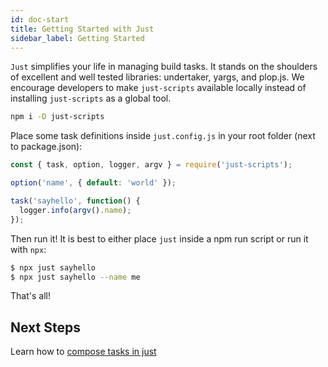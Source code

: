 ```yaml
---
id: doc-start
title: Getting Started with Just
sidebar_label: Getting Started
---
```


`Just` simplifies your life in managing build tasks. It stands on the shoulders of excellent and well tested libraries: undertaker, yargs, and plop.js. We encourage developers to make `just-scripts` available locally instead of installing `just-scripts` as a global tool.

```sh
npm i -D just-scripts
```

Place some task definitions inside `just.config.js` in your root folder (next to package.json):

```js
const { task, option, logger, argv } = require('just-scripts');

option('name', { default: 'world' });

task('sayhello', function() {
  logger.info(argv().name);
});
```

Then run it! It is best to either place `just` inside a npm run script or run it with `npx`:

```sh
$ npx just sayhello
$ npx just sayhello --name me
```

That's all!

## Next Steps

Learn how to [compose tasks in just](composition.md)
